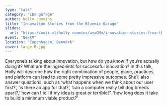 ```yaml
---
type: "talk"
category: "ibm garage"
author: holly cummins
title: "Innovation Stories from the Bluemix Garage"
slides:
  url: "https://noti.st/holly-cummins/aeaOMn/innovation-stories-from-the-bluemix-garage"
event: "NextM"
location: "Copenhagen, Denmark"
cover: large-0.jpg
---
```

Everyone’s talking about innovation, but how do you know if you’re actually doing it? What are the ingredients for successful innovation? In this talk, Holly will describe how the right combination of people, place, practices, and platform can lead to some pretty impressive outcomes. She’ll also answer questions, such as ‘what happens when we think about our user first?’, ‘is there an app for that?’, ’can a computer really tell dog breeds apart?,’ how can I tell if my idea is great or terrible?’, ’how long does it take to build a minimum viable product?’